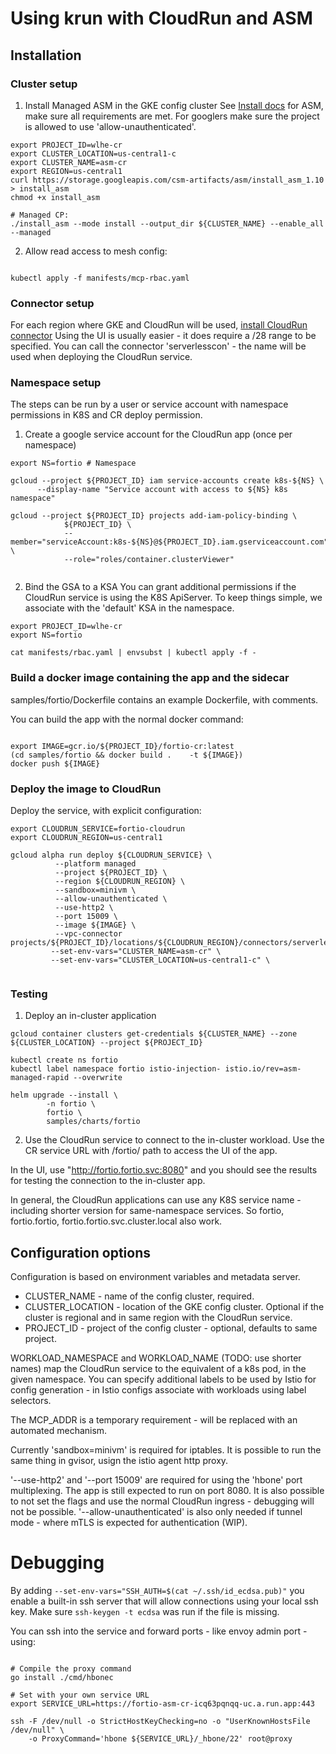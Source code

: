 # Using krun with CloudRun and ASM

## Installation 

### Cluster setup

1. Install Managed ASM in the GKE config cluster
See [Install docs](https://cloud.google.com/service-mesh/docs/scripted-install/gke-install) for ASM, make sure
all requirements are met. For googlers make sure the project is allowed to use 'allow-unauthenticated'.


```shell
export PROJECT_ID=wlhe-cr
export CLUSTER_LOCATION=us-central1-c
export CLUSTER_NAME=asm-cr
export REGION=us-central1
curl https://storage.googleapis.com/csm-artifacts/asm/install_asm_1.10 > install_asm
chmod +x install_asm

# Managed CP:
./install_asm --mode install --output_dir ${CLUSTER_NAME} --enable_all --managed
```



2. Allow read access to mesh config:

```shell 

kubectl apply -f manifests/mcp-rbac.yaml

```

### Connector setup

For each region where GKE and CloudRun will be used, [install CloudRun connector](https://cloud.google.com/vpc/docs/configure-serverless-vpc-access)
Using the UI is usually easier - it does require a /28 range to be specified.
You can call the connector 'serverlesscon' - the name will be used
when deploying the CloudRun service.


### Namespace setup 

The steps can be run by a user or service account with namespace permissions in K8S and CR deploy permission.

1. Create a google service account for the CloudRun app (once per namespace)


```shell
export NS=fortio # Namespace 

gcloud --project ${PROJECT_ID} iam service-accounts create k8s-${NS} \
      --display-name "Service account with access to ${NS} k8s namespace"

gcloud --project ${PROJECT_ID} projects add-iam-policy-binding \
            ${PROJECT_ID} \
            --member="serviceAccount:k8s-${NS}@${PROJECT_ID}.iam.gserviceaccount.com" \
            --role="roles/container.clusterViewer"


```

2. Bind the GSA to a KSA
   You can grant additional permissions if the CloudRun service is using the K8S ApiServer. To keep things simple, we
   associate with the 'default' KSA in the namespace.

```shell 
export PROJECT_ID=wlhe-cr
export NS=fortio 

cat manifests/rbac.yaml | envsubst | kubectl apply -f -

```

### Build a docker image containing the app and the sidecar

samples/fortio/Dockerfile contains an example Dockerfile, with comments.

You can build the app with the normal docker command:

```shell

export IMAGE=gcr.io/${PROJECT_ID}/fortio-cr:latest
(cd samples/fortio && docker build . 	-t ${IMAGE})
docker push ${IMAGE}
```



### Deploy the image to CloudRun


<!--
WIP - Deploy the service, using the defaults. Namespace is extracted from the service name, the cluster is auto-detected:

```shell
export CLOUDRUN_SERVICE=fortio-asm-cr
export CLOUDRUN_REGION=us-central1

gcloud alpha run deploy ${CLOUDRUN_SERVICE} \
          --platform managed 
          --project ${PROJECT_ID} \
          --region ${CLOUDRUN_REGION} \
          --sandbox=minivm \
          --allow-unauthenticated \
          --use-http2 \
          --port 15009 \
          --image ${IMAGE} \
          --vpc-connector projects/${PROJECT_ID}/locations/${CLOUDRUN_REGION}/connectors/serverlesscon
         
```
-->

Deploy the service, with explicit configuration:

```shell
export CLOUDRUN_SERVICE=fortio-cloudrun
export CLOUDRUN_REGION=us-central1

gcloud alpha run deploy ${CLOUDRUN_SERVICE} \
          --platform managed 
          --project ${PROJECT_ID} \
          --region ${CLOUDRUN_REGION} \
          --sandbox=minivm \
          --allow-unauthenticated \
          --use-http2 \
          --port 15009 \
          --image ${IMAGE} \
          --vpc-connector projects/${PROJECT_ID}/locations/${CLOUDRUN_REGION}/connectors/serverlesscon
         --set-env-vars="CLUSTER_NAME=asm-cr" \
         --set-env-vars="CLUSTER_LOCATION=us-central1-c" \
         
```

### Testing

1. Deploy an in-cluster application

```
gcloud container clusters get-credentials ${CLUSTER_NAME} --zone ${CLUSTER_LOCATION} --project ${PROJECT_ID}

kubectl create ns fortio
kubectl label namespace fortio istio-injection- istio.io/rev=asm-managed-rapid --overwrite

helm upgrade --install \
		-n fortio \
		fortio \
 		samples/charts/fortio

```


2. Use the CloudRun service to connect to the in-cluster workload. Use the CR service URL with /fortio/ path to
access the UI of the app.

In the UI, use "http://fortio.fortio.svc:8080" and you should see the results for testing the connection to the 
in-cluster app.

In general, the CloudRun applications can use any K8S service name - including shorter version for same-namespace
services. So fortio, fortio.fortio, fortio.fortio.svc.cluster.local also work.


## Configuration options 

Configuration is based on environment variables and metadata server. 

- CLUSTER_NAME - name of the config cluster, required. 
- CLUSTER_LOCATION - location of the GKE config cluster. Optional if 
  the cluster is regional and in same region with the CloudRun service.
- PROJECT_ID - project of the config cluster - optional, defaults to same
project.




WORKLOAD_NAMESPACE and WORKLOAD_NAME (TODO: use shorter names) map the CloudRun service to the equivalent of a k8s pod, 
in the given namespace. You can specify additional labels to be used by Istio for config generation - in Istio
configs associate with workloads using label selectors.

The MCP_ADDR is a temporary requirement - will be replaced with an automated mechanism.

Currently 'sandbox=minivm' is required for iptables. It is possible to run the same thing in gvisor, usign the 
istio agent http proxy.

'--use-http2' and '--port 15009' are required for using the 'hbone' port multiplexing. The app is still expected to
run on port 8080. It is also possible to not set the flags and use the normal CloudRun ingress - debugging will not
be possible. '--allow-unauthenticated' is also only needed if tunnel mode - where mTLS is expected for authentication
(WIP). 



# Debugging

By adding `--set-env-vars="SSH_AUTH=$(cat ~/.ssh/id_ecdsa.pub)"` you enable a built-in ssh server that will
allow connections using your local ssh key. Make sure `ssh-keygen -t ecdsa` was run if the file is missing.

You can ssh into the service and forward ports - like envoy admin port - using:

```shell

# Compile the proxy command
go install ./cmd/hbonec

# Set with your own service URL
export SERVICE_URL=https://fortio-asm-cr-icq63pqnqq-uc.a.run.app:443

ssh -F /dev/null -o StrictHostKeyChecking=no -o "UserKnownHostsFile /dev/null" \
    -o ProxyCommand='hbone ${SERVICE_URL}/_hbone/22' root@proxy
```
